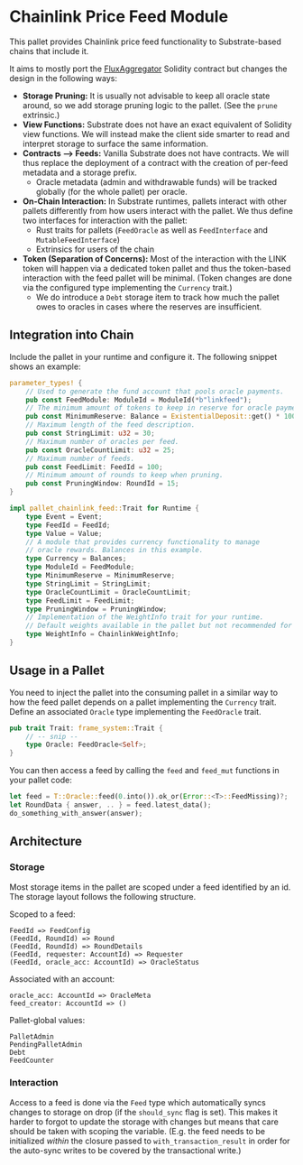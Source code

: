 # Chainlink Price Feed Module

This pallet provides Chainlink price feed functionality to Substrate-based chains that include it.

It aims to mostly port the [FluxAggregator](https://github.com/smartcontractkit/chainlink/blob/dabada25f5dd7bbc49a76ed1d172a83083cdd8f0/evm-contracts/src/v0.6/FluxAggregator.sol)
Solidity contract but changes the design in the following ways:
+ **Storage Pruning:** It is usually not advisable to keep all oracle state around, so we add storage pruning logic
  to the pallet. (See the `prune` extrinsic.)
+ **View Functions:** Substrate does not have an exact equivalent of Solidity view functions. We will instead make the
  client side smarter to read and interpret storage to surface the same information.
+ **Contracts --> Feeds:** Vanilla Substrate does not have contracts. We will thus replace the deployment of a contract with
  the creation of per-feed metadata and a storage prefix.
  - Oracle metadata (admin and withdrawable funds) will be tracked globally (for the whole pallet) per oracle.
+ **On-Chain Interaction:** In Substrate runtimes, pallets interact with other pallets differently from how users interact
  with the pallet. We thus define two interfaces for interaction with the pallet:
  - Rust traits for pallets (`FeedOracle` as well as `FeedInterface` and `MutableFeedInterface`)
  - Extrinsics for users of the chain
+ **Token (Separation of Concerns):** Most of the interaction with the LINK token will happen via a dedicated token pallet
  and thus the token-based interaction with the feed pallet will be minimal.
  (Token changes are done via the configured type implementing the `Currency` trait.)
  - We do introduce a `Debt` storage item to track how much the pallet owes to oracles in cases where the reserves are insufficient.

## Integration into Chain
Include the pallet in your runtime and configure it.
The following snippet shows an example:

```Rust
parameter_types! {
    // Used to generate the fund account that pools oracle payments.
	pub const FeedModule: ModuleId = ModuleId(*b"linkfeed");
    // The minimum amount of tokens to keep in reserve for oracle payment.
	pub const MinimumReserve: Balance = ExistentialDeposit::get() * 1000;
    // Maximum length of the feed description.
	pub const StringLimit: u32 = 30;
    // Maximum number of oracles per feed.
	pub const OracleCountLimit: u32 = 25;
    // Maximum number of feeds.
	pub const FeedLimit: FeedId = 100;
    // Minimum amount of rounds to keep when pruning.
	pub const PruningWindow: RoundId = 15;
}

impl pallet_chainlink_feed::Trait for Runtime {
	type Event = Event;
	type FeedId = FeedId;
	type Value = Value;
    // A module that provides currency functionality to manage
    // oracle rewards. Balances in this example.
	type Currency = Balances;
	type ModuleId = FeedModule;
	type MinimumReserve = MinimumReserve;
	type StringLimit = StringLimit;
	type OracleCountLimit = OracleCountLimit;
	type FeedLimit = FeedLimit;
	type PruningWindow = PruningWindow;
    // Implementation of the WeightInfo trait for your runtime.
    // Default weights available in the pallet but not recommended for production.
	type WeightInfo = ChainlinkWeightInfo;
}
```

## Usage in a Pallet
You need to inject the pallet into the consuming pallet in a similar way to how the feed pallet
depends on a pallet implementing the `Currency` trait.
Define an associated `Oracle` type implementing the `FeedOracle` trait.

```Rust
pub trait Trait: frame_system::Trait {
    // -- snip --
    type Oracle: FeedOracle<Self>;
}
```

You can then access a feed by calling the `feed` and `feed_mut` functions in your pallet code:
```Rust
let feed = T::Oracle::feed(0.into()).ok_or(Error::<T>::FeedMissing)?;
let RoundData { answer, .. } = feed.latest_data();
do_something_with_answer(answer);
```

## Architecture

### Storage
Most storage items in the pallet are scoped under a feed identified by an id.
The storage layout follows the following structure.

Scoped to a feed:
```
FeedId => FeedConfig
(FeedId, RoundId) => Round
(FeedId, RoundId) => RoundDetails
(FeedId, requester: AccountId) => Requester
(FeedId, oracle_acc: AccountId) => OracleStatus
```
Associated with an account:
```
oracle_acc: AccountId => OracleMeta
feed_creator: AccountId => ()
```
Pallet-global values:
```
PalletAdmin
PendingPalletAdmin
Debt
FeedCounter
```

### Interaction
Access to a feed is done via the `Feed` type which automatically syncs changes to storage on drop
(if the `should_sync` flag is set). This makes it harder to forgot to update the storage with changes
but means that care should be taken with scoping the variable. (E.g. the feed needs to be initialized
*within* the closure passed to `with_transaction_result` in order for the auto-sync writes to be
covered by the transactional write.)
